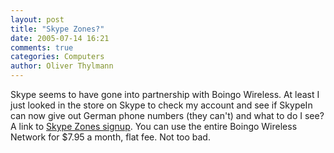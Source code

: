 ```yaml
---
layout: post
title: "Skype Zones?"
date: 2005-07-14 16:21
comments: true
categories: Computers
author: Oliver Thylmann
---
```



Skype seems to have gone into partnership with Boingo Wireless. At least I just looked in the store on Skype to check my account and see if SkypeIn can now give out German phone numbers (they can't) and what to do I see? A link to [Skype Zones signup](https://signup.boingo.com/skype/selfcare/reg/start.do?SCC=SKPE200). You can use the entire Boingo Wireless Network for $7.95 a month, flat fee. Not too bad.

